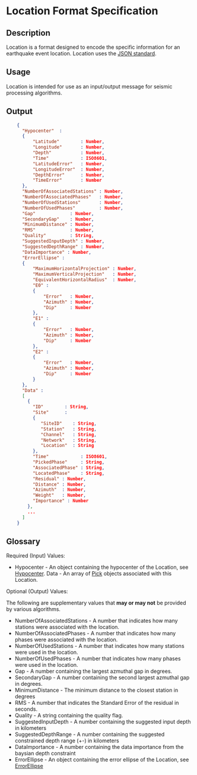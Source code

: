 # Location Format Specification

## Description

Location is a format designed to encode the specific information for an
earthquake event location.  Location uses the
[JSON standard](http://www.json.org).

## Usage
Location is intended for use as an input/output message for seismic processing
algorithms.

## Output
```json
    {
      "Hypocenter"  :
      {
          "Latitude"        : Number,
          "Longitude"       : Number,
          "Depth"           : Number,         
          "Time"            : ISO8601,
          "LatitudeError"   : Number,
          "LongitudeError"  : Number,
          "DepthError"      : Number,
          "TimeError"       : Number
      },      
      "NumberOfAssociatedStations" : Number,
      "NumberOfAssociatedPhases"   : Number,
      "NumberOfUsedStations"       : Number,
      "NumberOfUsedPhases"         : Number,   
      "Gap"             : Number,  
      "SecondaryGap"    : Number,  
      "MinimumDistance" : Number,
      "RMS"             : Number,  
      "Quality"         : String,
      "SuggestedInputDepth" : Number,
      "SuggestedDepthRange" : Number,
      "DataImportance" : Number,
      "ErrorEllipse" :
      {
          "MaximumHorizontalProjection" : Number,
          "MaximumVerticalProjection"   : Number,
          "EquivalentHorizontalRadius"  : Number,
          "E0" :
          {
              "Error"   : Number,
              "Azimuth" : Number,
              "Dip"     : Number
          },
          "E1" :
          {
              "Error"   : Number,
              "Azimuth" : Number,
              "Dip"     : Number
          },
          "E2" :
          {
              "Error"   : Number,
              "Azimuth" : Number,
              "Dip"     : Number
          }                  
      },          
      "Data" :
      [
        {
          "ID"        : String,
          "Site"      :
          {
             "SiteID"    : String,
             "Station"   : String,
             "Channel"   : String,
             "Network"   : String,
             "Location"  : String
          },
          "Time"            : ISO8601,
          "PickedPhase"     : String,
          "AssociatedPhase" : String,
          "LocatedPhase"    : String,
          "Residual" : Number,
          "Distance" : Number,
          "Azimuth"  : Number,
          "Weight"   : Number,
          "Importance" : Number
        },
        ...
      ]
    }
```

## Glossary
Required (Input) Values:
* Hypocenter - An object containing the hypocenter of the Location, see
[Hypocenter](Hypocenter.md).
Data - An array of [Pick](Pick.md) objects associated with this Location.

Optional (Output) Values:

The following are supplementary values that **may or may not** be provided by
various algorithms.
* NumberOfAssociatedStations - A number that indicates how many stations were
associated with the location.
* NumberOfAssociatedPhases - A number that indicates how many phases were
associated with the location.
* NumberOfUsedStations - A number that indicates how many stations were
used in the location.
* NumberOfUsedPhases - A number that indicates how many phases were
used in the location.
* Gap - A number containing the largest azmuthal gap in degrees.
* SecondaryGap - A number containing the second largest azmuthal gap in degrees.
* MinimumDistance - The minimum distance to the closest station in degrees
* RMS - A number that indicates the Standard Error of the residual in seconds.
* Quality - A string containing the quality flag.
* SuggestedInputDepth - A number containing the suggested input depth in
kilometers
* SuggestedDepthRange - A number containing the suggested constrained depth
range (+\-) in kilometers
* DataImportance - A number containing the data importance from the baysian
depth constraint
* ErrorEllipse - An object containing the error ellipse of the Location, see
[ErrorEllipse](ErrorEllipse.md)
